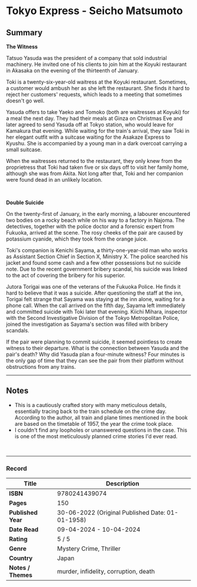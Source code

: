# Tokyo Express - Seicho Matsumoto

## Summary
<b>The Witness</b>

Tatsuo Yasuda was the president of a company that sold industrial machinery. He invited one of his clients to join him at the Koyuki restaurant in Akasaka on the evening of the thirteenth of January.

Toki is a twenty-six-year-old waitress at the Koyuki restaurant. Sometimes, a customer would ambush her as she left the restaurant. She finds it hard to reject her customers' requests, which leads to a meeting that sometimes doesn't go well.

Yasuda offers to take Yaeko and Tomoko (both are waitresses at Koyuki) for a meal the next day. They had their meals at Ginza on Christmas Eve and later agreed to send Yasuda off at Tokyo station, who would leave for Kamakura that evening. While waiting for the train's arrival, they saw Toki in her elegant outfit with a suitcase waiting for the Asakaze Express to Kyushu. She is accompanied by a young man in a dark overcoat carrying a small suitcase.

When the waitresses returned to the restaurant, they only knew from the proprietress that Toki had taken five or six days off to visit her family home, although she was from Akita. Not long after that, Toki and her companion were found dead in an unlikely location.

<br>

<b>Double Suicide</b>

On the twenty-first of January, in the early morning, a labourer encountered two bodies on a rocky beach while on his way to a factory in Najoma. The detectives, together with the police doctor and a forensic expert from Fukuoka, arrived at the scene. The rosy cheeks of the pair are caused by potassium cyanide, which they took from the orange juice. 

Toki's companion is Kenichi Sayama, a thirty-one-year-old man who works as Assistant Section Chief in Section X, Ministry X. The police searched his jacket and found some cash and a few other possessions but no suicide note. Due to the recent government bribery scandal, his suicide was linked to the act of covering the bribery for his superior.

Jutora Torigai was one of the veterans of the Fukuoka Police. He finds it hard to believe that it was a suicide. After questioning the staff at the inn, Torigai felt strange that Sayama was staying at the inn alone, waiting for a phone call. When the call arrived on the fifth day, Sayama left immediately and committed suicide with Toki later that evening. Kiichi Mihara, inspector with the Second Investigative Division of the Tokyo Metropolitan Police, joined the investigation as  Sayama's section was filled with bribery scandals.

If the pair were planning to commit suicide, it seemed pointless to create witness to their departure. What is the connection between Yasuda and the pair's death? Why did Yasuda plan a four-minute witness? Four minutes is the only gap of time that they can see the pair from their platform without obstructions from any trains.
<br>
***

## Notes
- This is a cautiously crafted story with many meticulous details, essentially tracing back to the train schedule on the crime day. According to the author, all train and plane times mentioned in the book are based on the timetable of 1957, the year the crime took place.
- I couldn't find any loopholes or unanswered questions in the case.
This is one of the most meticulously planned crime stories I'd ever read.

<br>

***
### Record
| Title | Description |
| -- | -- |
| **ISBN** | 9780241439074 |
| **Pages** | 150 |
| **Published Year** | 30-06-2022 (Original Published Date: 01-01-1958) |
| **Date Read** | 09-04-2024 - 10-04-2024 |
| **Rating** | 5 / 5 |
| **Genre** | Mystery Crime, Thriller |
| **Country** | Japan |
| **Notes / Themes** | murder, infidelity, corruption, death | 
